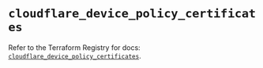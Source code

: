 # `cloudflare_device_policy_certificates`

Refer to the Terraform Registry for docs: [`cloudflare_device_policy_certificates`](https://registry.terraform.io/providers/cloudflare/cloudflare/4.22.0/docs/resources/device_policy_certificates).
